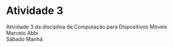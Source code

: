 # Atividade 3
Atividade 3 da disciplina de Computação para Dispositivos Móveis \
Marcelo Abbi \
Sábado Manhã 
